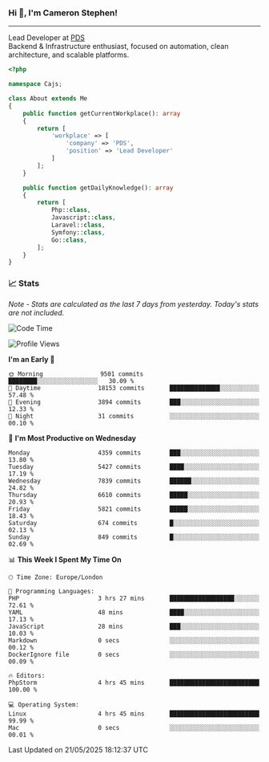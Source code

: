 ### Hi 👋, I'm Cameron Stephen!

---

Lead Developer at [PDS](https://prindatasolutions.co.uk)  
Backend & Infrastructure enthusiast, focused on automation, clean architecture, and scalable platforms.


```php
<?php

namespace Cajs;

class About extends Me
{
    public function getCurrentWorkplace(): array
    {
        return [
            'workplace' => [
                'company' => 'PDS',
                'position' => 'Lead Developer'
            ]
        ];
    }

    public function getDailyKnowledge(): array
    {
        return [
            Php::class,
            Javascript::class,
            Laravel::class,
            Symfony::class,
            Go::class,
        ];
    }
}
```

### 📈 Stats
<p><em>Note - Stats are calculated as the last 7 days from yesterday. Today's stats are not included.</em></p>


<!--START_SECTION:waka-->
![Code Time](http://img.shields.io/badge/Code%20Time-4%2C490%20hrs%2057%20mins-blue)

![Profile Views](http://img.shields.io/badge/Profile%20Views-2-blue)

**I'm an Early 🐤** 

```text
🌞 Morning                9501 commits        ████████░░░░░░░░░░░░░░░░░   30.09 % 
🌆 Daytime                18153 commits       ██████████████░░░░░░░░░░░   57.48 % 
🌃 Evening                3894 commits        ███░░░░░░░░░░░░░░░░░░░░░░   12.33 % 
🌙 Night                  31 commits          ░░░░░░░░░░░░░░░░░░░░░░░░░   00.10 % 
```
📅 **I'm Most Productive on Wednesday** 

```text
Monday                   4359 commits        ███░░░░░░░░░░░░░░░░░░░░░░   13.80 % 
Tuesday                  5427 commits        ████░░░░░░░░░░░░░░░░░░░░░   17.19 % 
Wednesday                7839 commits        ██████░░░░░░░░░░░░░░░░░░░   24.82 % 
Thursday                 6610 commits        █████░░░░░░░░░░░░░░░░░░░░   20.93 % 
Friday                   5821 commits        █████░░░░░░░░░░░░░░░░░░░░   18.43 % 
Saturday                 674 commits         █░░░░░░░░░░░░░░░░░░░░░░░░   02.13 % 
Sunday                   849 commits         █░░░░░░░░░░░░░░░░░░░░░░░░   02.69 % 
```


📊 **This Week I Spent My Time On** 

```text
🕑︎ Time Zone: Europe/London

💬 Programming Languages: 
PHP                      3 hrs 27 mins       ██████████████████░░░░░░░   72.61 % 
YAML                     48 mins             ████░░░░░░░░░░░░░░░░░░░░░   17.13 % 
JavaScript               28 mins             ███░░░░░░░░░░░░░░░░░░░░░░   10.03 % 
Markdown                 0 secs              ░░░░░░░░░░░░░░░░░░░░░░░░░   00.12 % 
DockerIgnore file        0 secs              ░░░░░░░░░░░░░░░░░░░░░░░░░   00.09 % 

🔥 Editors: 
PhpStorm                 4 hrs 45 mins       █████████████████████████   100.00 % 

💻 Operating System: 
Linux                    4 hrs 45 mins       █████████████████████████   99.99 % 
Mac                      0 secs              ░░░░░░░░░░░░░░░░░░░░░░░░░   00.01 % 
```


 Last Updated on 21/05/2025 18:12:37 UTC
<!--END_SECTION:waka-->
